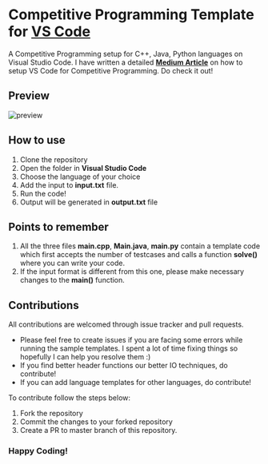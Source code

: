 # Competitive Programming Template for [VS Code](https://code.visualstudio.com/)
A Competitive Programming setup for C++, Java, Python languages on Visual Studio Code. I have written a detailed **[Medium Article](https://medium.com/@chinmaykulkarni8/how-to-setup-visual-studio-code-for-c-c-java-python-competitive-programming-angular-22fdc9b1f4c6?sk=ba78631b9b56823fb375e967453c04e7)** on how to setup VS Code for Competitive Programming. Do check it out!

## Preview
![preview](https://github.com/Grandolf49/competitive-programming-vscode-template/blob/master/preview.png)

## How to use
1. Clone the repository
2. Open the folder in **Visual Studio Code**
3. Choose the language of your choice
4. Add the input to **input.txt** file.
5. Run the code!
6. Output will be generated in **output.txt** file

## Points to remember
1. All the three files **main.cpp**, **Main.java**, **main.py** contain a template code which first accepts the number of testcases and calls a function **solve()** where you can write your code.
2. If the input format is different from this one, please make necessary changes to the **main()** function.

## Contributions
All contributions are welcomed through issue tracker and pull requests.
- Please feel free to create issues if you are facing some errors while running the sample templates. I spent a lot of time fixing things so hopefully I can help you resolve them :)
- If you find better header functions our better IO techniques, do contribute!
- If you can add language templates for other languages, do contribute!

To contribute follow the steps below:
1. Fork the repository
2. Commit the changes to your forked repository
3. Create a PR to master branch of this repository.

### Happy Coding!
